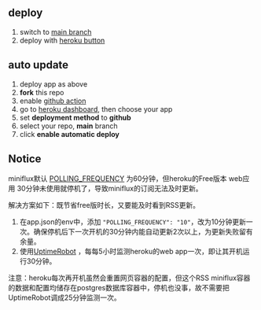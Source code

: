 ## deploy

1. switch to [main branch](../../tree/main)
2. deploy with [heroku button](https://heroku.com/deploy)

## auto update

1. deploy app as above
2. **fork** this repo
3. enable [github action](../../actions)
4. go to [heroku dashboard](https://dashboard.heroku.com/apps), then choose your app
5. set **deployment method** to **github**
6. select your repo, **main** branch
7. click **enable automatic deploy**



## Notice
miniflux默认 [POLLING_FREQUENCY](https://miniflux.app/docs/configuration.html#polling-frequency) 为60分钟，但heroku的Free版本 web应用 30分钟未使用就停机了，导致miniflux的订阅无法及时更新。

解决方案如下：既节省free版时长，又要能及时看到RSS更新。

1. 在app.json的env中，添加 `"POLLING_FREQUENCY": "10"`，改为10分钟更新一次。确保停机后下一次开机的30分钟内能自动更新2次以上，为更新失败留有余量。
2. 使用[UptimeRobot](https://uptimerobot.com) ，每每5小时监测heroku的web app一次，即让其开机运行30分钟。

注意：heroku每次再开机虽然会重置网页容器的配置，但这个RSS miniflux容器的数据和配置均储存在postgres数据库容器中，停机也没事，故不需要把UptimeRobot调成25分钟监测一次。